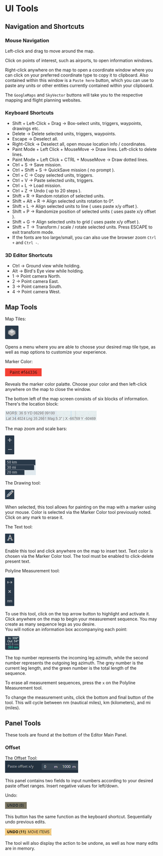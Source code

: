 
# UI Tools

## Navigation and Shortcuts
  
### Mouse Navigation

Left-click and drag to move around the map. 
  
Click on points of interest, such as airports, to open information windows.  
  
Right-click anywhere on the map to open a coordinate window where you can click on your preferred coordinate type to copy it to clipboard. Also contained within this window is a `Paste here` button, which you can use to paste any units or other entities currently contained within your clipboard.

The `GoogleMaps` and `SkyVector` buttons will take you to the respective mapping and flight planning websites.

### Keyboard Shortcuts

- Shift + Left-Click + Drag -> Box-select units, triggers, waypoints, drawings etc.
- Delete -> Delete selected units, triggers, waypoints.
- Escape -> Deselect all.
- Right-Click -> Deselect all, open mouse location info / coordinates.
- Paint Mode + Left Click + MouseMove -> Draw lines. Left-click to delete lines.
- Paint Mode + Left Click + CTRL + MouseMove -> Draw dotted lines.
- Ctrl + S -> Save mission.
- Ctrl + Shift + S -> QuickSave mission ( no prompt ).
- Ctrl + C -> Copy selected units, triggers.
- Ctrl + V -> Paste selected units, triggers.
- Ctrl + L -> Load mission.
- Ctrl + Z -> Undo ( up to 20 steps ).
- Shift + R -> Random rotation of selected units.
- Shift + Alt + R -> Align selected units rotation to 0°.
- Shift + L -> Align selected units to line ( uses paste x/y offset ).
- Shift + P -> Randomize position of selected units ( uses paste x/y offset ).
- Shift + G -> Align selected units to grid ( uses paste x/y offset ).
- Shift + T -> Transform / scale / rotate selected units. Press ESCAPE to exit transform mode.
- If the fonts are too large/small, you can also use the browser zoom `Ctrl +`  and `Ctrl -`.

### 3D Editor Shortcuts

- Ctrl -> Ground view while holding.
- Alt -> Bird's Eye view while holding.
- 1 -> Point camera North.
- 2 -> Point camera East.
- 3 -> Point camera South.
- 4 -> Point camera West.

## Map Tools

Map Tiles:  
  
![ui-map-tiles](./images/ui-map-tiles.png)  
  
Opens a menu where you are able to choose your desired map tile type, as well as map options to customize your experience.  
  
Marker Color: 
  
![ui-marker](./images/ui-marker.png)
  
Reveals the marker color palatte. Choose your color and then left-click anywhere on the map to close the window.
  
The bottom left of the map screen consists of six blocks of information.
There's the location block:

![ui-coordinates](./images/ui-coordinates.png)  
  
The map zoom and scale bars:

![ui-map-zoom](./images/ui-map-zoom.png)  
  
![ui-scale](./images/ui-scale.png)  

The Drawing tool:

![ui-drawing-tool](./images/ui-drawing-tool.png)

When selected, this tool allows for painting on the map with a marker using your mouse. Color is selected via the Marker Color tool previously noted. Click on any mark to erase it.

The Text tool:

![ui-text-tool](./images/ui-text-tool.png)

Enable this tool and click anywhere on the map to insert text. Text color is chosen via the Marker Color tool. The tool must be enabled to click-delete present text.
  
Polyline Measurement tool:

![ui-polyline-tool](./images/ui-polyline-tool.png)  
  
To use this tool, click on the top arrow button to highlight and activate it. Click anywhere on the map to begin your measurement sequence. You may create as many sequence legs as you desire.  
You will notice an information box accompanying each point:

![ui-polyline-info](./images/ui-polyline-info.png)  
  
The top number represents the incoming leg azimuth, while the second number represents the outgoing leg azimuth.
The grey number is the current leg length, and the green number is the total length of the sequence.  
  
To erase all measurement sequences, press the `x` on the Polyline Measurement tool.  
  
To change the measurement units, click the bottom and final button of the tool. This will cycle between nm (nautical miles), km (kilometers), and mi (miles).  
  

## Panel Tools

These tools are found at the bottom of the Editor Main Panel.

### Offset

The Offset Tool:  
![ui-offset-tool](./images/ui-offset-tool.png)  
  
This panel contains two fields to input numbers according to your desired paste offset ranges. Insert negative values for left/down.

Undo:

![ui-undo-button](./images/ui-undo-button.png)

This button has the same function as the keyboard shortcut. Sequentially undo previous edits.

![ui-undo-history](./images/ui-undo-history.png)

The tool will also display the action to be undone, as well as how many edits are in memory.
